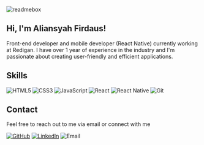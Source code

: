 ![readmebox](https://github.com/aliansyahFirdaus/aliansyahFirdaus/assets/74974463/0d822b87-61c3-4ff3-a854-2f4bcb437a12)

## Hi, I'm Aliansyah Firdaus!

Front-end developer and mobile developer (React Native) currently working at Redigan. I have over 1 year of experience in the industry and I'm passionate about creating user-friendly and efficient applications.

## Skills

![HTML5](https://img.shields.io/badge/-HTML5-E34F26?logo=html5&logoColor=white&style=flat) ![CSS3](https://img.shields.io/badge/-CSS3-1572B6?logo=css3&logoColor=white&style=flat) ![JavaScript](https://img.shields.io/badge/-JavaScript-F7DF1E?logo=javascript&logoColor=black&style=flat) ![React](https://img.shields.io/badge/-React-61DAFB?logo=react&logoColor=black&style=flat) ![React Native](https://img.shields.io/badge/-React_Native-61DAFB?logo=react&logoColor=black&style=flat) ![Git](https://img.shields.io/badge/-Git-F05032?logo=git&logoColor=white&style=flat)

## Contact

Feel free to reach out to me via email or connect with me

[![GitHub](https://img.shields.io/badge/aliansyahFirdaus-blueviolet?logo=github)](https://github.com/aliansyahFirdaus)
[![LinkedIn](https://img.shields.io/badge/aliansyahFirdaus-informational?logo=linkedin)](https://www.linkedin.com/in/aliansyah)
![Email](https://img.shields.io/badge/aliansyah.dev%40gmail.com-EA4335?logo=gmail&logoColor=white&style=flat)
